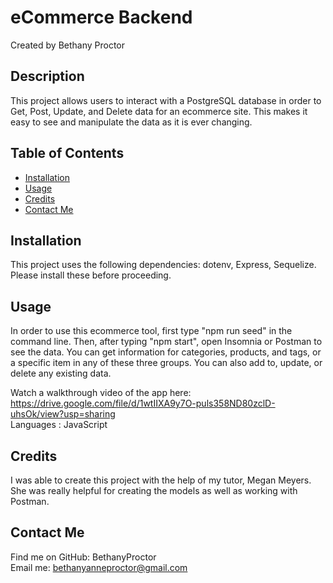 # eCommerce Backend
  Created by Bethany Proctor 

  ## Description
  This project allows users to interact with a PostgreSQL database in order to Get, Post, Update, and Delete data for an ecommerce site. This makes it easy to see and manipulate the data as it is ever changing.

  ## Table of Contents
  * [Installation](#installation)
  * [Usage](#usage)
  * [Credits](#credits)
  * [Contact Me](#contact-me)
  

  ## Installation
  This project uses the following dependencies: dotenv, Express, Sequelize. Please install these before proceeding.

  ## Usage
  In order to use this ecommerce tool, first type "npm run seed" in the command line. Then, after typing "npm start", open Insomnia or Postman to see the data. You can get information for categories, products, and tags, or a specific item in any of these three groups. You can also add to, update, or delete any existing data.  

  Watch a walkthrough video of the app here: https://drive.google.com/file/d/1wtIIXA9y7O-puls358ND80zclD-uhsOk/view?usp=sharing
  </br>
  Languages : JavaScript

  ## Credits
  I was able to create this project with the help of my tutor, Megan Meyers. She was really helpful for creating the models as well as working with Postman.

  ## Contact Me
  Find me on GitHub: BethanyProctor
  </br>
  Email me: bethanyanneproctor@gmail.com

  
